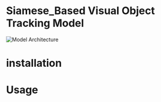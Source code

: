 # Siamese_Based Visual Object Tracking Model

![Model Architecture](https://raw.githubusercontent.com/Simon9623/SiamEVM/91321ebfa5b9a5e7e953ddf2312f605469894b94/Documents/model.svg)

# installation

# Usage

